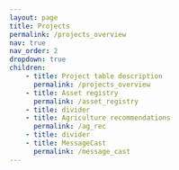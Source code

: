 ```yaml
---
layout: page
title: Projects
permalink: /projects_overview
nav: true
nav_order: 2
dropdown: true
children: 
    - title: Project table description
      permalink: /projects_overview
    - title: Asset registry
      permalink: /asset_registry
    - title: divider
    - title: Agriculture recommendations
      permalink: /ag_rec
    - title: divider
    - title: MessageCast
      permalink: /message_cast
---
```

